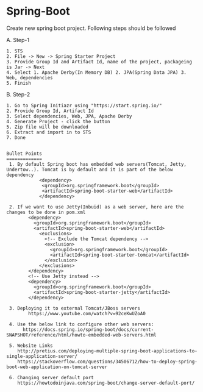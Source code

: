 # Spring-Boot



Create new spring boot project. Following steps should be followed

A. Step-1

    1. STS
    2. File -> New -> Spring Starter Project
    3. Provide Group Id and Artifact Id, name of the project, packageing is Jar -> Next
    4. Select 1. Apache Derby(In Memory DB) 2. JPA(Spring Data JPA) 3. Web, dependencies
    5. Finish
    
B. Step-2

    1. Go to Spring Initiazr using "https://start.spring.io/"
    2. Provide Group Id, Artifact Id
    3. Select dependencies, Web, JPA, Apache Derby
    4. Generate Project - click the button
    5. Zip file will be downloaded
    6. Extract and import in to STS
    7. Done
        
    
    Bullet Points
    =============
     1. By default Spring boot has embedded web servers(Tomcat, Jetty, Undertow..). Tomcat is by default and it is part of the below        dependency
          		<dependency>
			     <groupId>org.springframework.boot</groupId>
			     <artifactId>spring-boot-starter-web</artifactId>
		      	</dependency>
     
     2. If we want to use Jetty(Inbuid) as a web server, here are the changes to be done in pom.xml
            <dependency>
              <groupId>org.springframework.boot</groupId>
              <artifactId>spring-boot-starter-web</artifactId>
                <exclusions>
                  <!-- Exclude the Tomcat dependency -->
                  <exclusion>
                    <groupId>org.springframework.boot</groupId>
                    <artifactId>spring-boot-starter-tomcat</artifactId>
                  </exclusion>
                </exclusions>
            </dependency>
            <!-- Use Jetty instead -->
            <dependency>
              <groupId>org.springframework.boot</groupId>
              <artifactId>spring-boot-starter-jetty</artifactId>
            </dependency>
     
     3. Deploying it to external Tomcat/JBoss servers
     		https://www.youtube.com/watch?v=92ceKwUZoA0
     
     4. Use the below link to configure other web servers:
          https://docs.spring.io/spring-boot/docs/current-SNAPSHOT/reference/html/howto-embedded-web-servers.html
          
     5. Website Links
        http://pretius.com/deploying-multiple-spring-boot-applications-to-single-application-server/
        https://stackoverflow.com/questions/34506712/how-to-deploy-spring-boot-web-application-on-tomcat-server
     
     6. Changing server default port
     	https://howtodoinjava.com/spring-boot/change-server-default-port/
        
      
